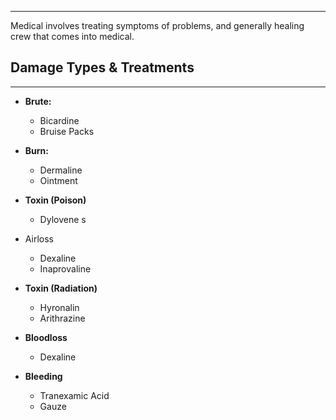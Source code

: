 
---
Medical involves treating symptoms of problems, and generally healing crew that comes into medical. 

## Damage Types & Treatments
---
* **Brute:**
	* Bicardine 
	* Bruise Packs 
	
* **Burn:**
	* Dermaline 
	* Ointment
	
* **Toxin (Poison)**
	* Dylovene
	s
* Airloss
	* Dexaline
	* Inaprovaline
	
* **Toxin (Radiation)**
	* Hyronalin
	* Arithrazine
	
* **Bloodloss**
	* Dexaline
	
* **Bleeding**
	* Tranexamic Acid
	* Gauze

